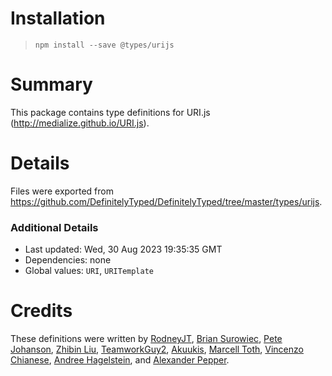 # Installation
> `npm install --save @types/urijs`

# Summary
This package contains type definitions for URI.js (http://medialize.github.io/URI.js).

# Details
Files were exported from https://github.com/DefinitelyTyped/DefinitelyTyped/tree/master/types/urijs.

### Additional Details
 * Last updated: Wed, 30 Aug 2023 19:35:35 GMT
 * Dependencies: none
 * Global values: `URI`, `URITemplate`

# Credits
These definitions were written by [RodneyJT](https://github.com/RodneyJT), [Brian Surowiec](https://github.com/xt0rted), [Pete Johanson](https://github.com/petejohanson), [Zhibin Liu](https://github.com/ljqx), [TeamworkGuy2](https://github.com/teamworkguy2), [Akuukis](https://github.com/Akuukis), [Marcell Toth](https://github.com/marcelltoth), [Vincenzo Chianese](https://github.com/XVincentX), [Andree Hagelstein](https://github.com/ahagelstein), and [Alexander Pepper](https://github.com/apepper).
